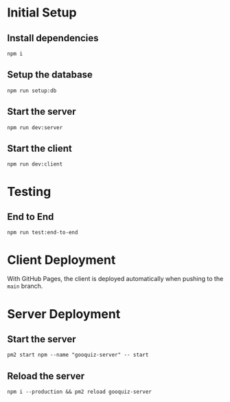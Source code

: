 # Initial Setup

## Install dependencies

`npm i`

## Setup the database

`npm run setup:db`

## Start the server

`npm run dev:server`

## Start the client

`npm run dev:client`

# Testing

## End to End

`npm run test:end-to-end`

# Client Deployment

With GitHub Pages, the client is deployed automatically when pushing to the `main` branch.

# Server Deployment

## Start the server

`pm2 start npm --name "gooquiz-server" -- start`

## Reload the server

`npm i --production && pm2 reload gooquiz-server`
